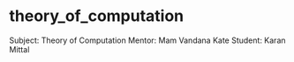 # theory_of_computation
Subject: Theory of Computation
Mentor: Mam Vandana Kate
Student: Karan Mittal
